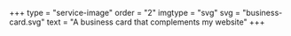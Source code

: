 +++
type = "service-image"
order = "2"
imgtype = "svg"
svg = "business-card.svg"
text = "A business card that complements my website"
+++
